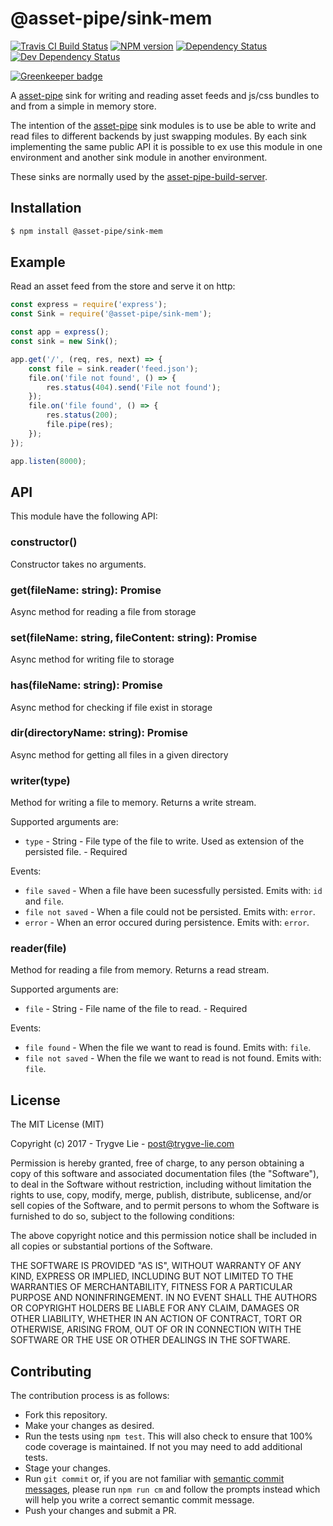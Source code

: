 <!-- TITLE/ -->

<h1>@asset-pipe/sink-mem</h1>

<!-- /TITLE -->


<!-- BADGES/ -->

<span class="badge-travisci"><a href="http://travis-ci.org/asset-pipe/asset-pipe-sink-mem" title="Check this project's build status on TravisCI"><img src="https://img.shields.io/travis/asset-pipe/asset-pipe-sink-mem/master.svg" alt="Travis CI Build Status" /></a></span>
<span class="badge-npmversion"><a href="https://npmjs.org/package/@asset-pipe/sink-mem" title="View this project on NPM"><img src="https://img.shields.io/npm/v/@asset-pipe/sink-mem.svg" alt="NPM version" /></a></span>
<span class="badge-daviddm"><a href="https://david-dm.org/asset-pipe/asset-pipe-sink-mem" title="View the status of this project's dependencies on DavidDM"><img src="https://img.shields.io/david/asset-pipe/asset-pipe-sink-mem.svg" alt="Dependency Status" /></a></span>
<span class="badge-daviddmdev"><a href="https://david-dm.org/asset-pipe/asset-pipe-sink-mem#info=devDependencies" title="View the status of this project's development dependencies on DavidDM"><img src="https://img.shields.io/david/dev/asset-pipe/asset-pipe-sink-mem.svg" alt="Dev Dependency Status" /></a></span>

<!-- /BADGES -->


[![Greenkeeper badge](https://badges.greenkeeper.io/asset-pipe/asset-pipe-sink-mem.svg)](https://greenkeeper.io/)

A [asset-pipe][asset-pipe] sink for writing and reading asset feeds and js/css bundles to and from a
simple in memory store.

The intention of the [asset-pipe][asset-pipe] sink modules is to use be able to write and read files
to different backends by just swapping modules. By each sink implementing the same public API it is
possible to ex use this module in one environment and another sink module in another environment.

These sinks are normally used by the [asset-pipe-build-server][asset-pipe-build-server].



## Installation

```bash
$ npm install @asset-pipe/sink-mem
```



## Example

Read an asset feed from the store and serve it on http:

```js
const express = require('express');
const Sink = require('@asset-pipe/sink-mem');

const app = express();
const sink = new Sink();

app.get('/', (req, res, next) => {
    const file = sink.reader('feed.json');
    file.on('file not found', () => {
        res.status(404).send('File not found');
    });
    file.on('file found', () => {
        res.status(200);
        file.pipe(res);
    });
});

app.listen(8000);
```



## API

This module have the following API:

### constructor()

Constructor takes no arguments.


### get(fileName: string): Promise<string>

Async method for reading a file from storage

### set(fileName: string, fileContent: string): Promise<void>

Async method for writing file to storage

### has(fileName: string): Promise<Boolean>

Async method for checking if file exist in storage

### dir(directoryName: string): Promise<Array>

Async method for getting all files in a given directory

### writer(type)

Method for writing a file to memory. Returns a write stream.

Supported arguments are:

 - `type` - String - File type of the file to write. Used as extension of the persisted file. - Required

Events:

 - `file saved` - When a file have been sucessfully persisted. Emits with: `id` and `file`.
 - `file not saved` -  When a file could not be persisted. Emits with: `error`.
 - `error` -  When an error occured during persistence. Emits with: `error`.


### reader(file)

Method for reading a file from memory. Returns a read stream.

Supported arguments are:

 - `file` - String - File name of the file to read. - Required

Events:

 - `file found` - When the file we want to read is found. Emits with: `file`.
 - `file not saved` -  When the file we want to read is not found. Emits with: `file`.



## License

The MIT License (MIT)

Copyright (c) 2017 - Trygve Lie - post@trygve-lie.com

Permission is hereby granted, free of charge, to any person obtaining a copy
of this software and associated documentation files (the "Software"), to deal
in the Software without restriction, including without limitation the rights
to use, copy, modify, merge, publish, distribute, sublicense, and/or sell
copies of the Software, and to permit persons to whom the Software is
furnished to do so, subject to the following conditions:

The above copyright notice and this permission notice shall be included in
all copies or substantial portions of the Software.

THE SOFTWARE IS PROVIDED "AS IS", WITHOUT WARRANTY OF ANY KIND, EXPRESS OR
IMPLIED, INCLUDING BUT NOT LIMITED TO THE WARRANTIES OF MERCHANTABILITY,
FITNESS FOR A PARTICULAR PURPOSE AND NONINFRINGEMENT. IN NO EVENT SHALL THE
AUTHORS OR COPYRIGHT HOLDERS BE LIABLE FOR ANY CLAIM, DAMAGES OR OTHER
LIABILITY, WHETHER IN AN ACTION OF CONTRACT, TORT OR OTHERWISE, ARISING FROM,
OUT OF OR IN CONNECTION WITH THE SOFTWARE OR THE USE OR OTHER DEALINGS IN
THE SOFTWARE.



[asset-pipe]: https://github.com/asset-pipe
[asset-pipe-build-server]: https://github.com/asset-pipe/asset-pipe-build-server

## Contributing

The contribution process is as follows:

- Fork this repository.
- Make your changes as desired.
- Run the tests using `npm test`. This will also check to ensure that 100% code coverage is maintained. If not you may need to add additional tests.
- Stage your changes.
- Run `git commit` or, if you are not familiar with [semantic commit messages](https://docs.google.com/document/d/1QrDFcIiPjSLDn3EL15IJygNPiHORgU1_OOAqWjiDU5Y/edit), please run `npm run cm` and follow the prompts instead which will help you write a correct semantic commit message.
- Push your changes and submit a PR.
